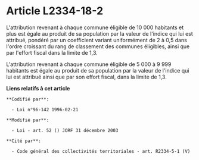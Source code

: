 # Article L2334-18-2

L'attribution revenant à chaque commune éligible de 10 000 habitants et plus est égale au produit de sa population par la
valeur de l'indice qui lui est attribué, pondéré par un coefficient variant uniformément de 2 à 0,5 dans l'ordre croissant du
rang de classement des communes éligibles, ainsi que par l'effort fiscal dans la limite de 1,3.

L'attribution revenant à chaque commune éligible de 5 000 à 9 999 habitants est égale au produit de sa population par la
valeur de l'indice qui lui est attribué ainsi que par son effort fiscal, dans la limite de 1,3.

**Liens relatifs à cet article**

	**Codifié par**:

	  - Loi n°96-142 1996-02-21

	**Modifié par**:

	  - Loi - art. 52 () JORF 31 décembre 2003

	**Cité par**:

	  - Code général des collectivités territoriales - art. R2334-5-1 (V)
